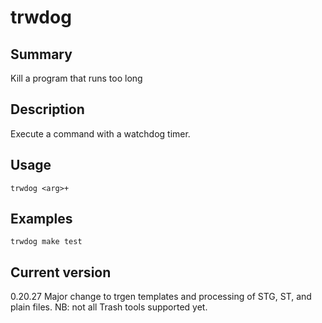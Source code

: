 # trwdog

## Summary

Kill a program that runs too long

## Description

Execute a command with a watchdog timer.

## Usage

    trwdog <arg>+

## Examples

    trwdog make test

## Current version

0.20.27 Major change to trgen templates and processing of STG, ST, and plain files. NB: not all Trash tools supported yet.
